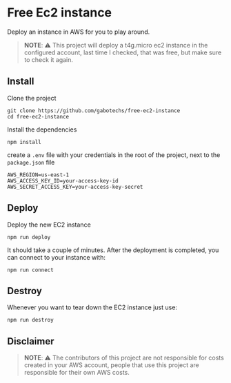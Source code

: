 # Free Ec2 instance

Deploy an instance in AWS for you to play around.

> **NOTE**: ⚠️ This project will deploy a t4g.micro ec2 instance
in the configured account, last time I checked, that was free, but
make sure to check it again.

## Install

Clone the project

```shell
git clone https://github.com/gabotechs/free-ec2-instance
cd free-ec2-instance
```

Install the dependencies
```shell
npm install
```
create a `.env` file with your credentials in the root of the project, 
next to the `package.json` file
```dotenv
AWS_REGION=us-east-1
AWS_ACCESS_KEY_ID=your-access-key-id
AWS_SECRET_ACCESS_KEY=your-access-key-secret
```

## Deploy

Deploy the new EC2 instance
```shell
npm run deploy
```
It should take a couple of minutes. After the deployment is completed,
you can connect to your instance with:
```shell
npm run connect
```

## Destroy

Whenever you want to tear down the EC2 instance just use:
```shell
npm run destroy
```

## Disclaimer

> **NOTE**: ⚠️ The contributors of this project are not responsible for
costs created in your AWS account, people that use this project are responsible for
their own AWS costs.
